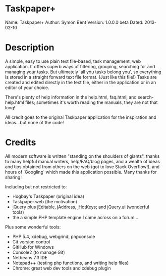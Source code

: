 Taskpaper+
==========

Name:     Taskpaper+
Author:   Symon Bent
Version:  1.0.0.0 beta
Dated:    2013-02-10


Description
===========

A simple, easy to use plain text file-based, task management, web application.
It offers superb ways of filtering, grouping, searching for and managing your tasks.
But ultimately 'all you tasks belong you', so everything is stored in a straight forward text file format.
(Just like this file!)
Tasks are created and edited directly in the text file, either in the application or in an editor of your choice.

There's plenty of help information in the help.html, faq.html, and search-help.html files;
sometimes it's worth reading the manuals, they are not that long!

All credit goes to the original Taskpaper application for the inspiration and ideas...but none of the code!


Credits
=======

All modern software is written "standing on the shoulders of giants",
thanks to many helpful manual writers, help/FAQ/blog pages, and
a wealth of ideas and tips obtained from others on the web (got to love Stack Overflow!),
and hours of 'Googling' which made this application possible.  Many thanks for sharing!

Including but not restricted to:
  - Hogbay's Taskpaper (original idea)
  - Taskpaper.web (the motivation)
  - jQuery plus jEditable, jAddress, jHotKeys; and jQuery.ui (wonderful tools)
  - the a simple PHP template engine I came across on a forum...

Plus some wonderful tools:
  - PHP 5.4, xdebug, webgrind, phpconsole
  - Git version control
  - GitHub for Windows
  - Console2 (to manage Git)
  - Netbeans 7.3 IDE
  - Notepad++ (testing php functions, and writing help files)
  - Chrome: great web dev tools and xdebug plugin








